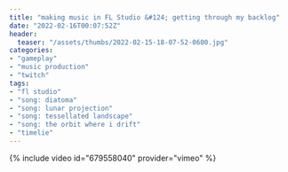 ```yaml
---
title: "making music in FL Studio &#124; getting through my backlog"
date: "2022-02-16T00:07:52Z"
header:
  teaser: "/assets/thumbs/2022-02-15-18-07-52-0600.jpg"
categories:
- "gameplay"
- "music production"
- "twitch"
tags:
- "fl studio"
- "song: diatoma"
- "song: lunar projection"
- "song: tessellated landscape"
- "song: the orbit where i drift"
- "timelie"
---
```

{% include video id="679558040" provider="vimeo" %}
